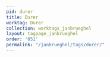 ```yaml
---
pid: durer
title: Durer
worktag: Durer
collection: worktags_janbrueghel
layout: tagpage_janbrueghel
order: '051'
permalink: "/janbrueghel/tags/durer/"
---
```

